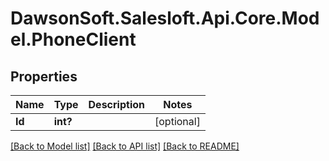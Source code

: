 # DawsonSoft.Salesloft.Api.Core.Model.PhoneClient

## Properties

Name | Type | Description | Notes
------------ | ------------- | ------------- | -------------
**Id** | **int?** |  | [optional] 

[[Back to Model list]](../README.md#documentation-for-models) [[Back to API list]](../README.md#documentation-for-api-endpoints) [[Back to README]](../README.md)

